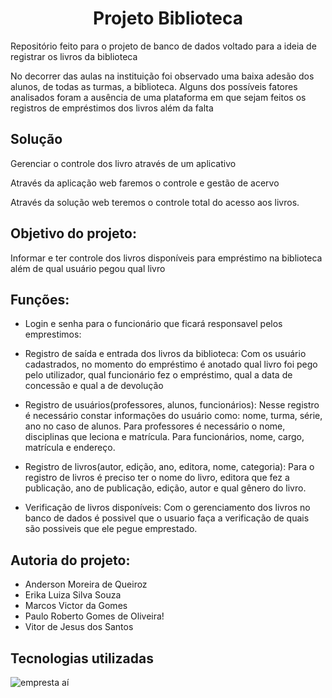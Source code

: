<h1 align="center">Projeto Biblioteca</h1>

Repositório feito para o projeto de banco de dados voltado para a ideia de registrar os livros da biblioteca

<!-- Incluir aqui um parágrafo descrevendo o problema abordado -->
<!-- Continuar  o parágrafo descrevendo o problema já iniciado -->

No decorrer das aulas na instituição foi observado uma baixa adesão dos alunos, de todas as turmas, a biblioteca. Alguns dos possíveis fatores analisados foram a ausência de uma plataforma em que sejam feitos os registros de empréstimos dos livros além da falta

## Solução

<!-- Incluir aqui um parágrafo apresentando a soluço para este problema -->
<!-- Transformar os tópicos feitos em parágrafo -->
Gerenciar o controle dos livro através de um aplicativo 

Através da aplicação web faremos o controle e gestão de acervo

Através da solução web teremos o controle total do acesso aos livros.

## Objetivo do projeto:
Informar e ter controle dos livros disponíveis para empréstimo na biblioteca além de qual usuário pegou qual livro

## Funções:
* Login e senha para o funcionário que ficará responsavel pelos emprestimos: 

* Registro de saída e entrada dos livros da biblioteca: Com os usuário cadastrados, no momento do empréstimo é anotado qual livro foi pego pelo utilizador, qual funcionário fez o empréstimo, qual a data de concessão e qual a de devolução

* Registro de usuários(professores, alunos, funcionários): Nesse registro é necessário constar informações do usuário como: nome, turma, série, ano no caso de alunos. Para professores é necessário o nome, disciplinas que leciona e matrícula. Para funcionários, nome, cargo, matrícula e endereço.

* Registro de livros(autor, edição, ano, editora, nome, categoria): Para o registro de livros é preciso ter o nome do livro, editora que fez a publicação, ano de publicação, edição, autor e qual gênero do livro.

* Verificação de livros disponíveis: Com o gerenciamento dos livros no banco de dados é possivel que o usuario faça a verificação de quais são possiveis que ele pegue emprestado.

## Autoria do projeto:
* Anderson Moreira de Queiroz
* Erika Luiza Silva Souza
* Marcos Victor da Gomes
* Paulo Roberto Gomes de Oliveira!
* Vitor de Jesus dos Santos

## Tecnologias utilizadas
![empresta aí](https://user-images.githubusercontent.com/128754999/236068023-e97d2195-464d-4d22-b571-8ec5dc9014e1.png)
